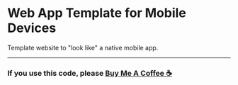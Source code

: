 # Web App Template for Mobile Devices

Template website to "look like" a native mobile app.

---
### If you use this code, please <a href="https://buymeacoffee.com/dstechlabs" target="_blank">Buy Me A Coffee ☕</a>
